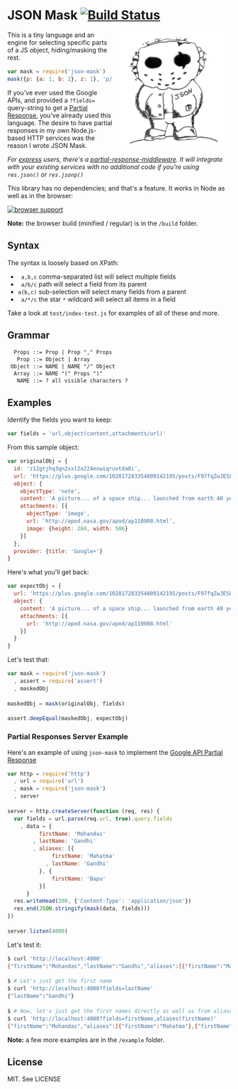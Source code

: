 # JSON Mask [![Build Status](https://secure.travis-ci.org/nemtsov/json-mask.png)](http://travis-ci.org/nemtsov/json-mask)

<img src="/logo.png" align="right" width="267px" />

This is a tiny language and an engine for selecting specific parts of a JS object, hiding/masking the rest.

```js
var mask = require('json-mask')
mask({p: {a: 1, b: 2}, z: 1}, 'p/a,z')  // {p: {a: 1}, z: 1}
```

If you've ever used the Google APIs, and provided a `?fields=` query-string to get a 
[Partial Response](https://developers.google.com/+/api/#partial-responses), you've 
already used this language. The desire to have partial responses in 
my own Node.js-based HTTP services was the reason I wrote JSON Mask.

*For [express](http://expressjs.com/) users, there's a
[partial-response-middleware](https://github.com/nemtsov/partial-response-middleware).
It will integrate with your existing services with no additional code 
if you're using `res.json()` or `res.jsonp()`*

This library has no dependencies; and that's a feature. It works in Node as well as in the browser:

[![browser support](https://ci.testling.com/nemtsov/json-mask.png)](https://ci.testling.com/nemtsov/json-mask)

**Note:** the browser build (minified / regular) is in the `/build` folder.

## Syntax

The syntax is loosely based on XPath:

- ` a,b,c` comma-separated list will select multiple fields
- ` a/b/c` path will select a field from its parent
- `a(b,c)` sub-selection will select many fields from a parent
- ` a/*/c` the star `*` wildcard will select all items in a field

Take a look at `test/index-test.js` for examples of all of these and more.


## Grammar

```
  Props ::= Prop | Prop "," Props
   Prop ::= Object | Array
 Object ::= NAME | NAME "/" Object
  Array ::= NAME "(" Props ")"
   NAME ::= ? all visible characters ?
```



## Examples

Identify the fields you want to keep:
```js
var fields = 'url,object(content,attachments/url)'
```

From this sample object:
```js
var originalObj = {
  id: 'z12gtjhq3qn2xxl2o224exwiqruvtda0i',
  url: 'https://plus.google.com/102817283354809142195/posts/F97fqZwJESL',
  object: {
    objectType: 'note',
    content: 'A picture... of a space ship... launched from earth 40 years ago.',
    attachments: [{
      objectType: 'image',
      url: 'http://apod.nasa.gov/apod/ap110908.html',
      image: {height: 284, width: 506}
    }]
  },
  provider: {title: 'Google+'}
}
```

Here's what you'll get back:
```js
var expectObj = {
  url: 'https://plus.google.com/102817283354809142195/posts/F97fqZwJESL',
  object: {
    content: 'A picture... of a space ship... launched from earth 40 years ago.',
    attachments: [{
      url: 'http://apod.nasa.gov/apod/ap110908.html'
    }]
  }
}
```

Let's test that:
```js
var mask = require('json-mask')
  , assert = require('assert')
  , maskedObj

maskedObj = mask(originalObj, fields)

assert.deepEqual(maskedObj, expectObj)
```


### Partial Responses Server Example

Here's an example of using `json-mask` to implement the
[Google API Partial Response](https://developers.google.com/+/api/#partial-responses)

```js
var http = require('http')
  , url = require('url')
  , mask = require('json-mask')
  , server

server = http.createServer(function (req, res) {
  var fields = url.parse(req.url, true).query.fields
    , data = {
          firstName: 'Mohandas'
        , lastName: 'Gandhi'
        , aliases: [{
              firstName: 'Mahatma'
            , lastName: 'Gandhi'
          }, {
              firstName: 'Bapu'
          }]
      }
  res.writeHead(200, {'Content-Type': 'application/json'})
  res.end(JSON.stringify(mask(data, fields)))
})

server.listen(4000)
```

Let's test it:
```bash
$ curl 'http://localhost:4000'
{"firstName":"Mohandas","lastName":"Gandhi","aliases":[{"firstName":"Mahatma","lastName":"Gandhi"},{"firstName":"Bapu"}]}

$ # Let's just get the first name
$ curl 'http://localhost:4000?fields=lastName'
{"lastName":"Gandhi"}

$ # Now, let's just get the first names directly as well as from aliases
$ curl 'http://localhost:4000?fields=firstName,aliases(firstName)'
{"firstName":"Mohandas","aliases":[{"firstName":"Mahatma"},{"firstName":"Bapu"}]}
```

**Note:** a few more examples are in the `/example` folder.


License
-------

MIT. See LICENSE
